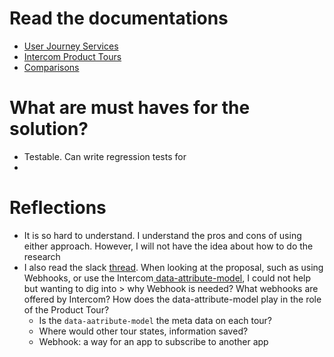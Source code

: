 # Read the documentations
- [User Journey Services](https://smartlyio.atlassian.net/wiki/spaces/DUPLO/pages/2895446017/User+Journey+Service)
- [Intercom Product Tours](https://smartlyio.atlassian.net/wiki/spaces/DUPLO/pages/2895446343/Intercom+Product+Tours+Integration)
- [Comparisons](https://smartlyio.atlassian.net/wiki/spaces/DUPLO/pages/2906259528/Intercom+vs.+In-House+Comparison)

# What are must haves for the solution?
- Testable. Can write regression tests for
- 

# Reflections
- It is so hard to understand. I understand the pros and cons of using either approach. However, I will not have the idea about how to do the research 
- I also read the slack [thread](https://smartlyio.slack.com/archives/C01V3EBGBFZ/p1674124944667989). When looking at the proposal, such as using Webhooks, or use the Intercom[ data-attribute-model](https://developers.intercom.com/intercom-api-reference/reference/the-data-attribute-model), I could not help but wanting to dig into > why Webhook is needed? What webhooks are offered by Intercom? How does the data-attribute-model play in the role of the Product Tour?
	- Is the `data-aatribute-model` the meta data on each tour? 
	- Where would other tour states, information saved?
	- Webhook: a way for an app to subscribe to another app

